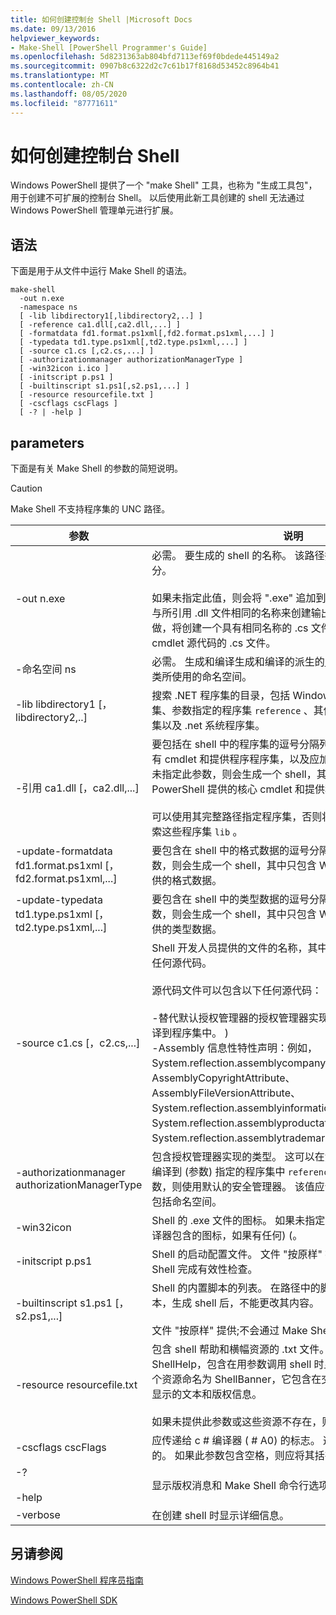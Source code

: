 ```yaml
---
title: 如何创建控制台 Shell |Microsoft Docs
ms.date: 09/13/2016
helpviewer_keywords:
- Make-Shell [PowerShell Programmer's Guide]
ms.openlocfilehash: 5d8231363ab804bfd7113ef69f0bdede445149a2
ms.sourcegitcommit: 0907b8c6322d2c7c61b17f8168d53452c8964b41
ms.translationtype: MT
ms.contentlocale: zh-CN
ms.lasthandoff: 08/05/2020
ms.locfileid: "87771611"
---
```

# <a name="how-to-create-a-console-shell"></a>如何创建控制台 Shell

Windows PowerShell 提供了一个 "make Shell" 工具，也称为 "生成工具包"，用于创建不可扩展的控制台 Shell。 以后使用此新工具创建的 shell 无法通过 Windows PowerShell 管理单元进行扩展。

## <a name="syntax"></a>语法

下面是用于从文件中运行 Make Shell 的语法。

```
make-shell
  -out n.exe
  -namespace ns
  [ -lib libdirectory1[,libdirectory2,..] ]
  [ -reference ca1.dll[,ca2.dll,...] ]
  [ -formatdata fd1.format.ps1xml[,fd2.format.ps1xml,...] ]
  [ -typedata td1.type.ps1xml[,td2.type.ps1xml,...] ]
  [ -source c1.cs [,c2.cs,...] ]
  [ -authorizationmanager authorizationManagerType ]
  [ -win32icon i.ico ]
  [ -initscript p.ps1 ]
  [ -builtinscript s1.ps1[,s2.ps1,...] ]
  [ -resource resourcefile.txt ]
  [ -cscflags cscFlags ]
  [ -? | -help ]
```

## <a name="parameters"></a>parameters

下面是有关 Make Shell 的参数的简短说明。

> [!CAUTION]
> Make Shell 不支持程序集的 UNC 路径。

|参数|说明|
|---------------|-----------------|
|-out n.exe|必需。 要生成的 shell 的名称。 该路径指定为此参数的一部分。<br /><br /> 如果未指定此值，则会将 ".exe" 追加到此值。 **警告：** 不要使用与所引用 .dll 文件相同的名称来创建输出文件。 如果尝试这样做，将创建一个具有相同名称的 .cs 文件，该文件将覆盖包含 cmdlet 源代码的 .cs 文件。|
|-命名空间 ns|必需。 生成和编译生成和编译的派生的[Runspaceconfiguration](/dotnet/api/System.Management.Automation.Runspaces.RunspaceConfiguration)类所使用的命名空间。|
|-lib libdirectory1 [，libdirectory2,..]|搜索 .NET 程序集的目录，包括 Windows PowerShell 程序集、参数指定的程序集 `reference` 、其他程序集间接引用的程序集以及 .net 系统程序集。|
|-引用 ca1.dll [，ca2.dll,...]|要包括在 shell 中的程序集的逗号分隔列表。 这些程序集包括所有 cmdlet 和提供程序程序集，以及应加载的资源程序集。 如果未指定此参数，则会生成一个 shell，其中只包含 Windows PowerShell 提供的核心 cmdlet 和提供程序。<br /><br /> 可以使用其完整路径指定程序集，否则将使用参数指定的路径搜索这些程序集 `lib` 。|
|-update-formatdata fd1.format.ps1xml [，fd2.format.ps1xml,...]|要包含在 shell 中的格式数据的逗号分隔列表。 如果未指定此参数，则会生成一个 shell，其中只包含 Windows PowerShell 提供的格式数据。|
|-update-typedata td1.type.ps1xml [，td2.type.ps1xml,...]|要包含在 shell 中的类型数据的逗号分隔列表。 如果未指定此参数，则会生成一个 shell，其中只包含 Windows PowerShell 提供的类型数据。|
|-source c1.cs [，c2.cs,...]|Shell 开发人员提供的文件的名称，其中包含生成 shell 所需的任何源代码。<br /><br /> 源代码文件可以包含以下任何源代码：<br /><br /> -替代默认授权管理器的授权管理器实现。  (还可以将其提供编译到程序集中。 ) <br />-Assembly 信息性特性声明：例如，System.reflection.assemblycompanyattribute>、AssemblyCopyrightAttribute、AssemblyFileVersionAttribute、System.reflection.assemblyinformationalversionattribute>、System.reflection.assemblyproductattribute> 和 System.reflection.assemblytrademarkattribute>。|
|-authorizationmanager authorizationManagerType|包含授权管理器实现的类型。 这可以在源代码中定义，也可以编译到 (参数) 指定的程序集中 `reference` 。 如果未指定此参数，则使用默认的安全管理器。 该值应该是完整的类型名称，包括命名空间。|
|-win32icon|Shell 的 .exe 文件的图标。 如果未指定，则 shell 将具有 c # 编译器包含的图标，如果有任何)  (。|
|-initscript p.ps1|Shell 的启动配置文件。 文件 "按原样" 提供;不会通过 Make Shell 完成有效性检查。|
|-builtinscript s1.ps1 [，s2.ps1,...]|Shell 的内置脚本的列表。 在路径中的脚本之前会发现这些脚本，生成 shell 后，不能更改其内容。<br /><br /> 文件 "按原样" 提供;不会通过 Make Shell 完成有效性检查。|
|-resource resourcefile.txt|包含 shell 帮助和横幅资源的 .txt 文件。 第一个资源的名称为 ShellHelp，包含在用参数调用 shell 时显示的文本 `help` 。 第二个资源命名为 ShellBanner，它包含在交互模式下启动 shell 时显示的文本和版权信息。<br /><br /> 如果未提供此参数或这些资源不存在，则使用通用帮助和横幅。|
|-cscflags cscFlags|应传递给 c # 编译器 ( # A0) 的标志。 这些是通过未更改的传递的。 如果此参数包含空格，则应将其括在双引号中。|
|-?<br /><br /> -help|显示版权消息和 Make Shell 命令行选项。|
|-verbose|在创建 shell 时显示详细信息。|

## <a name="see-also"></a>另请参阅

[Windows PowerShell 程序员指南](./windows-powershell-programmer-s-guide.md)

[Windows PowerShell SDK](../windows-powershell-reference.md)
